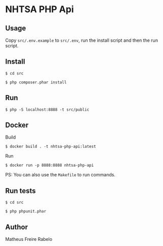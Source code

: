 # NHTSA PHP Api

## Usage

Copy `src/.env.example` to `src/.env`, run the install script and then the run script.

## Install

`$ cd src`

`$ php composer.phar install`

## Run

`$ php -S localhost:8888 -t src/public`

## Docker

Build
```
$ docker build . -t nhtsa-php-api:latest
```

Run

```
$ docker run -p 8888:8888 nhtsa-php-api
```

PS: You can also use the `Makefile` to run commands.

## Run tests

`$ cd src`

`$ php phpunit.phar`

## Author
Matheus Freire Rabelo
